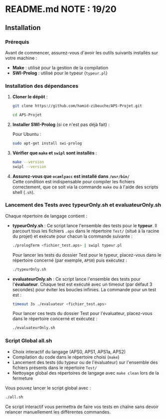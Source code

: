 # README.md NOTE : 19/20

## Installation

### Prérequis
Avant de commencer, assurez-vous d'avoir les outils suivants installés sur votre machine :

- **Make** : utilisé pour la gestion de la compilation
- **SWI-Prolog** : utilisé pour le typeur (`typeur.pl`)

### Installation des dépendances

1. **Cloner le dépôt** :
   
   ```bash
   git clone https://github.com/hamid-zibouche/APS-Projet.git

   cd APS-Projet
   ```

2. **Installer SWI-Prolog** (si ce n'est pas déjà fait) :
   
   Pour Ubuntu :
   
   ```sh
   sudo apt-get install swi-prolog
   ``` 

3. **Vérifier que `make` et `swipl` sont installés** :
   
   ```sh
   make --version
   swipl --version
   ``` 

4. **Assurez-vous que `ocamlyacc` est installé dans `/usr/bin/`**  
   Cette condition est indispensable pour compiler les fichiers correctement, que ce soit via la commande `make` ou à l'aide des scripts shell (`.sh`).

### Lancement des Tests avec typeurOnly.sh et evaluateurOnly.sh

Chaque répertoire de langage contient :

- **typeurOnly.sh** : Ce script lance l'ensemble des tests pour le **typeur**. Il parcourt tous les fichiers `.aps` dans le répertoire `Test/` (situé à la racine du projet) et exécute pour chacun la commande suivante :
  
  ``` bash
  ./prologTerm <fichier_test.aps> | swipl typeur.pl
  ```

  Pour lancer les tests du dossier Test pour le typeur, placez-vous dans le répertoire concerné (par exemple, `APS0`) puis exécutez :

  ``` bash
  ./typeurOnly.sh
  ```

- **evaluateurOnly.sh** : Ce script lance l'ensemble des tests pour l'**évaluateur**. Chaque test est exécuté avec un timeout (par défaut 3 secondes) pour éviter les boucles infinies. La commande pour un test est :

  ``` bash
  timeout 3s ./evaluateur <fichier_test.aps>
  ```

  Pour lancer ces tests du dossier Test pour l'évaluateur, placez-vous dans le répertoire concerné et exécutez :

  ``` bash
  ./evaluateurOnly.sh
  ```

### Script Global all.sh

- Choix interactif du langage (APS0, APS1, APS1a, APS2)
- Compilation du code dans le répertoire choisi (`make`)
- Lancement des tests (du typeur ou de l'évaluateur) sur l'ensemble des fichiers présents dans le répertoire `Test/`
- Nettoyage global des répertoires de langage avec `make clean` lors de la fermeture

Vous pouvez lancer le script global avec :

```sh
./all.sh
```

Ce script interactif vous permettra de faire vos tests en chaîne sans devoir relancer manuellement les différentes commandes.
